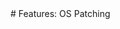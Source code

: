 <meta name="robots" content="noindex">
# Features: OS Patching
<!--

Planned Feature, not yet implemented. Manually configured Windows Update until then.

From the PRD:

Windows Update for Business is a deployment service that allows the Windows 10 operating system to be updated on targeted Azure Virtual Machines (VMs). For Spot PC, Windows Update for Business will be used to update both feature versions (named versions like 21H1) and quality versions (specific security and bug fix releases). Spot PC management will propagate new versions by creating an OS Update candidate for all Spot PC tenants and then following deployment rules to execute the update on a per Spot tenant basis. In general, the update candidate will:

Be created by Spot support based on evaluation of new/recent entries in the update Catalog.

Designate the update catalog entry by selecting it from the Catalog collection via the Graph API.

Support a per tenant opt-out option that will persist from deployment to deployment.

Support an override option that will allow excluded Spot PC tenants to receive a specific update in emergency situations.

Support a default rollout setting to determine how the release should be rolled out, with preference for immediate Start Date and an Devices per Offering setting of 100.

Provide Spot PC support with the ability to edit defaults before a deployment is executed.

Settings for each Spot PC tenant will include:

A flag to exclude the Spot tenant from automated OS updates.

A default rollout schedule for both feature and quality releases, including Start Date (relative to Spot Support OS update start date), End Date (relative End Data in days from Start Date) or alternatively an Devices Per Offering and Duration Per Offerings option.

A history of deployments and their status.

Windows Update for Business References:

Windows Update for Business Automated Deployment Overview: Announcing the Windows Update for Business deployment service - Microsoft Tech Community

Graph API: updates resource type - Microsoft Graph beta | Microsoft Docs

Spot PC should allow a Spot PC Administrator to create an OS Update

An OS Update should specify the update content target by selecting it from the Catalog list. GET command: https://docs.microsoft.com/en-us/graph/api/windowsupdates-catalog-list-entries?view=graph-rest-beta&tabs=http

As OS Update should specify that the update should override Spot PC tenant exclusion flags (Default = false)

An OS Update should specify a Start Date/Time as an the beginning of the target rollout and designate a specific Devices per Offering and Duration between Offerings options. Leaving Devices per Offering and Duration between Offerings blank will only set the Start Date/Time for the OS Update.

An OS Update should specify if the update type is Feature or Expedited Quality.

Spot PC Tenants should include the following attributes for the managing Windows Update for Business:

A flag to exclude the tenant’s session virtual machines from all updates except the emergency override OS updates.

A default deployment rollout schedule for Feature deployment types, including a Start Date (relative to the OS Update Start Date/Time) and either an End Date or Devices Per Offering and Duration between Offerings attribute pair or an End Date (days from the designated Start Date)

A default deployment rollout schedule for Quality deployment types, including a Start Date (relative to the OS Update Start Date/Time) and either an End Date or Devices Per Offering and Duration between Offerings attribute pair or an End Date (days from the designated Start Date)

All new session VMs for a Spot Tenant should be Enrolled into the Deployment service POST https://docs.microsoft.com/en-us/graph/api/windowsupdates-updatableasset-enrollassetsbyid?view=graph-rest-beta&tabs=http

All new session VMs for a Spot Tenant should be added to an Updatable Asset Group: POST https://docs.microsoft.com/en-us/graph/api/windowsupdates-updatableassetgroup-addmembersbyid?view=graph-rest-beta&tabs=http

OS Updates should be translated to a Windows Update for Business Deployment for each non-excluded Spot PC tenant:

Create a Deployment for the tenant, including the target update instance selected from the Catalog and stored in the OS Update, including the rollout schedule. POST https://docs.microsoft.com/en-us/graph/api/windowsupdates-updates-post-deployments?view=graph-rest-beta&tabs=http

Update the Deployment to target specific virtual machines by using the Update Deployment Audience endpoint. POST https://docs.microsoft.com/en-us/graph/api/windowsupdates-deploymentaudience-updateaudience?view=graph-rest-beta&tabs=http

Track status of the Deployment GET https://docs.microsoft.com/en-us/graph/api/windowsupdates-deployment-get?view=graph-rest-beta&tabs=http and report back to the Spot PC console. Note: Update Compliance (Monitor Windows Updates and Microsoft Defender AV with Update Compliance (Windows 10) - Windows Deployment | Microsoft Docs) provides a more granular, VM level data set on the current version/update state. The configuration of this component and integration of its data is out of scope for v1 but will be incorporated in future release plans.

-->

## What’s Next?

Learn more about [Getting Started](spot-pc/getting-started/) with Spot PC.
